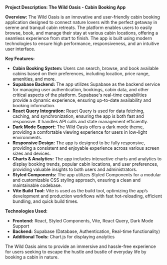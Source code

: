 **Project Description: The Wild Oasis - Cabin Booking App**

**Overview:**
The Wild Oasis is an innovative and user-friendly cabin booking application designed to connect nature lovers with the perfect getaway in serene and tranquil cabin retreats. The platform enables users to easily browse, book, and manage their stay at various cabin locations, offering a seamless experience from start to finish. The app is built using modern technologies to ensure high performance, responsiveness, and an intuitive user interface.

**Key Features:**
- **Cabin Booking System:** Users can search, browse, and book available cabins based on their preferences, including location, price range, amenities, and more.
- **Supabase Backend:** The app utilizes Supabase as the backend service for managing user authentication, bookings, cabin data, and other critical aspects of the platform. Supabase's real-time capabilities provide a dynamic experience, ensuring up-to-date availability and booking information.
- **React Query Integration:** React Query is used for data fetching, caching, and synchronization, ensuring the app is both fast and responsive. It handles API calls and state management efficiently.
- **Dark Mode Support:** The Wild Oasis offers a dark mode theme, providing a comfortable viewing experience for users in low-light environments.
- **Responsive Design:** The app is designed to be fully responsive, providing a consistent and enjoyable experience across various screen sizes and devices.
- **Charts & Analytics:** The app includes interactive charts and analytics to display booking trends, popular cabin locations, and user preferences, providing valuable insights to both users and administrators.
- **Styled Components:** The app utilizes Styled Components for a modular and customizable CSS styling approach, ensuring a clean and maintainable codebase.
- **Vite Build Tool:** Vite is used as the build tool, optimizing the app’s development and production workflows with fast hot-reloading, efficient bundling, and quick build times.

**Technologies Used:**
- **Frontend:** React, Styled Components, Vite, React Query, Dark Mode Support
- **Backend:** Supabase (Database, Authentication, Real-time functionality)
- **Additional Tools:** Chart.js for displaying analytics

The Wild Oasis aims to provide an immersive and hassle-free experience for users seeking to escape the hustle and bustle of everyday life by booking a cabin in nature.
